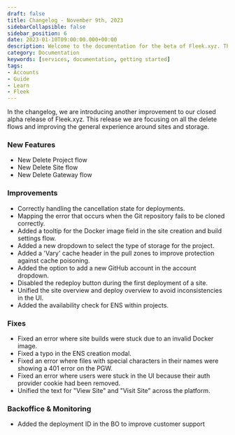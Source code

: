 ```yaml
---
draft: false
title: Changelog - November 9th, 2023
sidebarCollapsible: false
sidebar_position: 6
date: 2023-01-10T09:00:00.000+00:00
description: Welcome to the documentation for the beta of Fleek.xyz. This is the 0.0.3 version of the release notes, you'll find all the new updates of the Fleek Platform here.
category: Documentation
keywords: [services, documentation, getting started]
tags:
- Accounts
- Guide
- Learn
- Fleek
---
```


In the changelog, we are introducing another improvement to our closed alpha release of Fleek.xyz. This release we are focusing on all the delete flows and improving the general experience around sites and storage.

### New Features

- New Delete Project flow
- New Delete Site flow
- New Delete Gateway flow

### Improvements

- Correctly handling the cancellation state for deployments.
- Mapping the error that occurs when the Git repository fails to be cloned correctly.
- Added a tooltip for the Docker image field in the site creation and build settings flow.
- Added a new dropdown to select the type of storage for the project.
- Added a 'Vary' cache header in the pull zones to improve protection against cache poisoning.
- Added the option to add a new GitHub account in the account dropdown.
- Disabled the redeploy button during the first deployment of a site.
- Unified the site overview and deploy overview to avoid inconsistencies in the UI.
- Added the availability check for ENS within projects.

### Fixes

- Fixed an error where site builds were stuck due to an invalid Docker image.
- Fixed a typo in the ENS creation modal.
- Fixed an error where files with special characters in their names were showing a 401 error on the PGW.
- Fixed an error where users were stuck in the UI because their auth provider cookie had been removed.
- Unified the text for "View Site" and "Visit Site" across the platform.

### Backoffice & Monitoring

- Added the deployment ID in the BO to improve customer support
